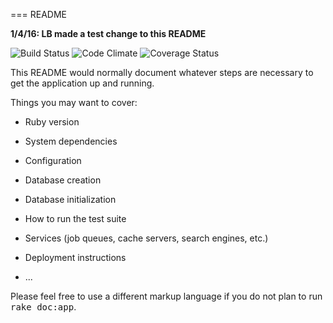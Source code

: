 === README

**1/4/16: LB made a test change to this README**

![Build Status](https://codeship.com/projects/540cdfb0-953d-0133-36bb-62bdc932bc9b/status?branch=master)
![Code Climate](https://codeclimate.com/github/willxfeng/iSpy.png)
![Coverage Status](https://coveralls.io/repos/willxfeng/iSpy/badge.png)

This README would normally document whatever steps are necessary to get the
application up and running.

Things you may want to cover:

* Ruby version

* System dependencies

* Configuration

* Database creation

* Database initialization

* How to run the test suite

* Services (job queues, cache servers, search engines, etc.)

* Deployment instructions

* ...


Please feel free to use a different markup language if you do not plan to run
<tt>rake doc:app</tt>.

